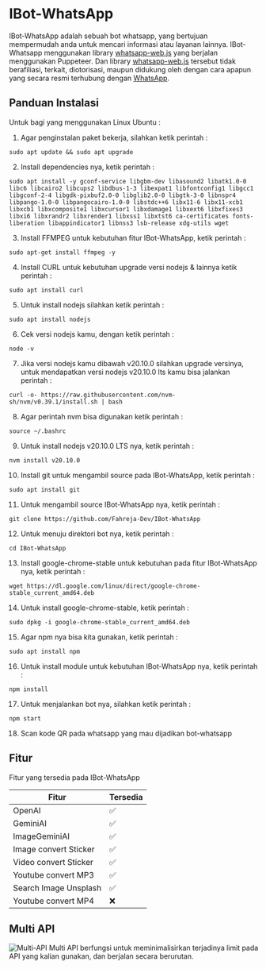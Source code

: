 # IBot-WhatsApp
IBot-WhatsApp adalah sebuah bot whatsapp, yang bertujuan mempermudah anda untuk mencari informasi atau layanan lainnya.
IBot-Whatsapp menggunakan library [whatsapp-web.js](https://wwebjs.dev/) yang berjalan menggunakan Puppeteer. Dan library [whatsapp-web.js](https://wwebjs.dev/) tersebut tidak berafiliasi, terkait, diotorisasi, maupun didukung oleh dengan cara apapun yang secara resmi terhubung dengan [WhatsApp](https://www.whatsapp.com/).

## Panduan Instalasi
Untuk bagi yang menggunakan Linux Ubuntu :
1. Agar penginstalan paket bekerja, silahkan ketik perintah :
```
sudo apt update && sudo apt upgrade
```
2. Install dependencies nya, ketik perintah :
```
sudo apt install -y gconf-service libgbm-dev libasound2 libatk1.0-0 libc6 libcairo2 libcups2 libdbus-1-3 libexpat1 libfontconfig1 libgcc1 libgconf-2-4 libgdk-pixbuf2.0-0 libglib2.0-0 libgtk-3-0 libnspr4 libpango-1.0-0 libpangocairo-1.0-0 libstdc++6 libx11-6 libx11-xcb1 libxcb1 libxcomposite1 libxcursor1 libxdamage1 libxext6 libxfixes3 libxi6 libxrandr2 libxrender1 libxss1 libxtst6 ca-certificates fonts-liberation libappindicator1 libnss3 lsb-release xdg-utils wget
```
3. Install FFMPEG untuk kebutuhan fitur IBot-WhatsApp, ketik perintah :
```
sudo apt-get install ffmpeg -y
```
4. Install CURL untuk kebutuhan upgrade versi nodejs & lainnya ketik perintah :
```
sudo apt install curl
```
5. Untuk install nodejs silahkan ketik perintah :
```
sudo apt install nodejs
```
6. Cek versi nodejs kamu, dengan ketik perintah :
```
node -v
```
7. Jika versi nodejs kamu dibawah v20.10.0 silahkan upgrade versinya, untuk mendapatkan versi nodejs v20.10.0 lts kamu bisa jalankan perintah :
```
curl -o- https://raw.githubusercontent.com/nvm-sh/nvm/v0.39.1/install.sh | bash
```
8. Agar perintah nvm bisa digunakan ketik perintah :
```
source ~/.bashrc
```
9. Untuk install nodejs v20.10.0 LTS nya, ketik perintah :
```
nvm install v20.10.0
```
10. Install git untuk mengambil source pada IBot-WhatsApp, ketik perintah :
```
sudo apt install git
```
11. Untuk mengambil source IBot-WhatsApp nya, ketik perintah :
```
git clone https://github.com/Fahreja-Dev/IBot-WhatsApp
```
12. Untuk menuju direktori bot nya, ketik perintah :
```
cd IBot-WhatsApp
```
13. Install google-chrome-stable untuk kebutuhan pada fitur IBot-WhatsApp nya, ketik perintah :
```
wget https://dl.google.com/linux/direct/google-chrome-stable_current_amd64.deb
```
14. Untuk install google-chrome-stable, ketik perintah :
```
sudo dpkg -i google-chrome-stable_current_amd64.deb
```
15. Agar npm nya bisa kita gunakan, ketik perintah :
```
sudo apt install npm
```
16. Untuk install module untuk kebutuhan IBot-WhatsApp nya, ketik perintah :
```
npm install
```
17. Untuk menjalankan bot nya, silahkan ketik perintah :
```
npm start
```
18. Scan kode QR pada whatsapp yang mau dijadikan bot-whatsapp

## Fitur

Fitur yang tersedia pada IBot-WhatsApp

| Fitur                 |Tersedia          |
| ----------------------|------------------|
| OpenAI                |:white_check_mark:|
| GeminiAI              |:white_check_mark:|
| ImageGeminiAI         |:white_check_mark:|
| Image convert Sticker |:white_check_mark:|
| Video convert Sticker |:white_check_mark:|
| Youtube convert MP3   |:white_check_mark:|
| Search Image Unsplash |:white_check_mark:|
| Youtube convert MP4   |:x:               |


## Multi API
![Multi-API](https://github.com/Fahreja-Dev/IBot-WhatsApp/assets/144447615/119c3afb-8c09-451e-9757-7e8cbe8653b6)
Multi API berfungsi untuk meminimalisirkan terjadinya limit pada API yang kalian gunakan, dan berjalan secara berurutan.
